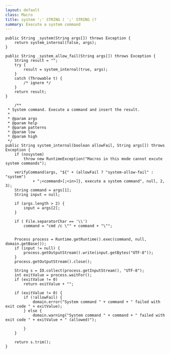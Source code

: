 ```yaml
---
layout: default
class: Macro
title: system ';' STRING ( ';' STRING )?
summary: Execute a system command
---
```



	public String _system(String args[]) throws Exception {
		return system_internal(false, args);
	}

	public String _system_allow_fail(String args[]) throws Exception {
		String result = "";
		try {
			result = system_internal(true, args);
		}
		catch (Throwable t) {
			/* ignore */
		}
		return result;
	}

		/**
	 * System command. Execute a command and insert the result.
	 * 
	 * @param args
	 * @param help
	 * @param patterns
	 * @param low
	 * @param high
	 */
	public String system_internal(boolean allowFail, String args[]) throws Exception {
		if (nosystem)
			throw new RuntimeException("Macros in this mode cannot excute system commands");

		verifyCommand(args, "${" + (allowFail ? "system-allow-fail" : "system")
				+ ";<command>[;<in>]}, execute a system command", null, 2, 3);
		String command = args[1];
		String input = null;

		if (args.length > 2) {
			input = args[2];
		}
		
		if ( File.separatorChar == '\\')
			command = "cmd /c \"" + command + "\"";
		

		Process process = Runtime.getRuntime().exec(command, null, domain.getBase());
		if (input != null) {
			process.getOutputStream().write(input.getBytes("UTF-8"));
		}
		process.getOutputStream().close();

		String s = IO.collect(process.getInputStream(), "UTF-8");
		int exitValue = process.waitFor();
		if (exitValue != 0)
			return exitValue + "";

		if (exitValue != 0) {
			if (!allowFail) {
				domain.error("System command " + command + " failed with exit code " + exitValue);
			} else {
				domain.warning("System command " + command + " failed with exit code " + exitValue + " (allowed)");

			}
		}

		return s.trim();
	}
	